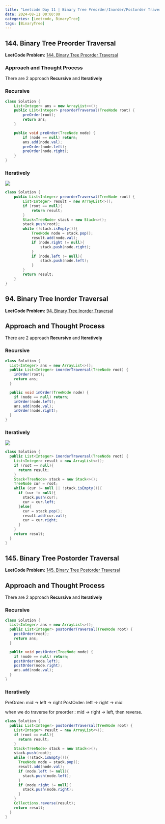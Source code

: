 ```yaml
---
title: "Leetcode Day 11 | Binary Tree Preorder/Inorder/Postorder Traversal"
date: 2024-08-11 00:00:00
categories: [Leetcode, BinaryTree]
tags: [BinaryTree]
---
```

## 144. Binary Tree Preorder Traversal
**LeetCode Problem:** [144. Binary Tree Preorder Traversal](https://leetcode.com/problems/binary-tree-preorder-traversal/description/?envType=problem-list-v2&envId=mzt8n1h6)

### Approach and Thought Process
There are 2 approach **Recursive** and **Iteratively**

### Recursive
```java
class Solution {
    List<Integer> ans = new ArrayList<>();
    public List<Integer> preorderTraversal(TreeNode root) {
        preOrder(root);
        return ans;
    }

    public void preOrder(TreeNode node) {
        if (node == null) return;
        ans.add(node.val);
        preOrder(node.left);
        preOrder(node.right);
    }
}
```

### Iteratively
![](https://code-thinking.cdn.bcebos.com/gifs/%E4%BA%8C%E5%8F%89%E6%A0%91%E5%89%8D%E5%BA%8F%E9%81%8D%E5%8E%86%EF%BC%88%E8%BF%AD%E4%BB%A3%E6%B3%95%EF%BC%89.gif)
```java
class Solution {
    public List<Integer> preorderTraversal(TreeNode root) {
        List<Integer> result = new ArrayList<>();
        if (root == null){
            return result;
        }
        Stack<TreeNode> stack = new Stack<>();
        stack.push(root);
        while (!stack.isEmpty()){
            TreeNode node = stack.pop();
            result.add(node.val);
            if (node.right != null){
                stack.push(node.right);
            }
            if (node.left != null){
                stack.push(node.left);
            }
        }
        return result;
    }
}
```


## 94. Binary Tree Inorder Traversal
**LeetCode Problem:** [94. Binary Tree Inorder Traversal](https://leetcode.com/problems/binary-tree-inorder-traversal/description/?envType=problem-list-v2&envId=mzt8n1h6)

## Approach and Thought Process
There are 2 approach **Recursive** and **Iteratively**

### Recursive

```java
class Solution {
  List<Integer> ans = new ArrayList<>();
  public List<Integer> inorderTraversal(TreeNode root) {
    inOrder(root);
    return ans;
  }

  public void inOrder(TreeNode node) {
    if (node == null) return;
    inOrder(node.left);
    ans.add(node.val);
    inOrder(node.right);
  }
}
```
### Iteratively
![](https://code-thinking.cdn.bcebos.com/gifs/%E4%BA%8C%E5%8F%89%E6%A0%91%E4%B8%AD%E5%BA%8F%E9%81%8D%E5%8E%86%EF%BC%88%E8%BF%AD%E4%BB%A3%E6%B3%95%EF%BC%89.gif)

```java
class Solution {
  public List<Integer> inorderTraversal(TreeNode root) {
    List<Integer> result = new ArrayList<>();
    if (root == null){
      return result;
    }
    Stack<TreeNode> stack = new Stack<>();
    TreeNode cur = root;
    while (cur != null || !stack.isEmpty()){
      if (cur != null){
        stack.push(cur);
        cur = cur.left;
      }else{
        cur = stack.pop();
        result.add(cur.val);
        cur = cur.right;
      }
    }
    return result;
  }
}
```


## 145. Binary Tree Postorder Traversal
**LeetCode Problem:** [145. Binary Tree Postorder Traversal](https://leetcode.com/problems/binary-tree-postorder-traversal/?envType=problem-list-v2&envId=mzt8n1h6)

## Approach and Thought Process
There are 2 approach **Recursive** and **Iteratively**

### Recursive

```java
class Solution {
  List<Integer> ans = new ArrayList<>();
  public List<Integer> postorderTraversal(TreeNode root) {
    postOrder(root);
    return ans;
  }

  public void postOrder(TreeNode node) {
    if (node == null) return;
    postOrder(node.left);
    postOrder(node.right);
    ans.add(node.val);
  }
}
```
### Iteratively
PreOrder: mid -> left -> right
PostOrder: left -> right -> mid

when we do traverse for preorder : mid -> right -> left, then reverse.

```java
class Solution {
  public List<Integer> postorderTraversal(TreeNode root) {
    List<Integer> result = new ArrayList<>();
    if (root == null){
      return result;
    }
    Stack<TreeNode> stack = new Stack<>();
    stack.push(root);
    while (!stack.isEmpty()){
      TreeNode node = stack.pop();
      result.add(node.val);
      if (node.left != null){
        stack.push(node.left);
      }
      if (node.right != null){
        stack.push(node.right);
      }
    }
    Collections.reverse(result);
    return result;
  }
}
```
